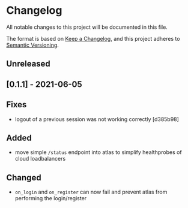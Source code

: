 # Changelog

All notable changes to this project will be documented in this file.

The format is based on [Keep a Changelog](https://keepachangelog.com/en/1.0.0/),
and this project adheres to [Semantic Versioning](https://semver.org/spec/v2.0.0.html).

## Unreleased

## [0.1.1] - 2021-06-05

## Fixes
- logout of a previous session was not working correctly [d385b98]

## Added
- move simple `/status` endpoint into atlas to simplify healthprobes of cloud loadbalancers

## Changed
- `on_login` and `on_register` can now fail and prevent atlas from performing the login/register